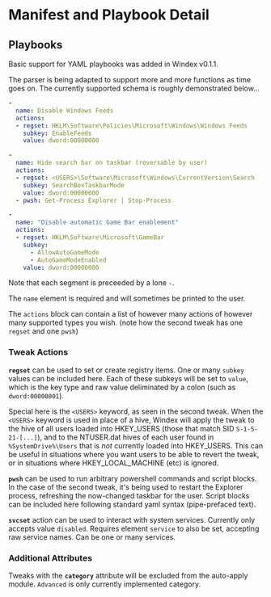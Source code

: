 # Manifest and Playbook Detail

## Playbooks

Basic support for YAML playbooks was added in Windex v0.1.1.

The parser is being adapted to support more and more functions as time goes on. The currently supported schema is roughly demonstrated below...

```yaml
-
  name: Disable Windows Feeds
  actions:
  - regset: HKLM\Software\Policies\Microsoft\Windows\Windows Feeds
    subkey: EnableFeeds
    value: dword:00000000

-
  name: Hide search bar on taskbar (reversable by user)
  actions:
  - regset: <USERS>\Software\Microsoft\Windows\CurrentVersion\Search
    subkey: SearchBoxTaskbarMode
    value: dword:00000000
  - pwsh: Get-Process Explorer | Stop-Process

-
  name: "Disable automatic Game Bar enablement"
  actions:
  - regset: HKLM\Software\Microsoft\GameBar
    subkey:
      - AllowAutoGameMode
      - AutoGameModeEnabled
    value: dword:00000000
```

Note that each segment is preceeded by a lone `-`.

The `name` element is required and will sometimes be printed to the user.

The `actions` block can contain a list of however many actions of however many supported types you wish. (note how the second tweak has one `regset` and one `pwsh`)

### Tweak Actions

**`regset`** can be used to set or create registry items. One or many `subkey` values can be included here. Each of these subkeys will be set to `value`, which is the key type and raw value deliminated by a colon (such as `dword:00000001`).

Special here is the `<USERS>` keyword, as seen in the second tweak. When the `<USERS>` keyword is used in place of a hive, Windex will apply the tweak to the hive of all users loaded into HKEY_USERS (those that match SID `S-1-5-21-[...]`), and to the NTUSER.dat hives of each user found in `%SystemDrive%\Users` that is *not* currently loaded into HKEY_USERS. This can be useful in situations where you want users to be able to revert the tweak, or in situations where HKEY_LOCAL_MACHINE (etc) is ignored.

**`pwsh`** can be used to run arbitrary powershell commands and script blocks. In the case of the second tweak, it's being used to restart the Explorer process, refreshing the now-changed taskbar for the user. Script blocks can be included here following standard yaml syntax (pipe-prefaced text).

**`svcset`** action can be used to interact with system services. Currently only accepts value `disabled`. Requires element `service` to also be set, accepting raw service names. Can be one or many services.

### Additional Attributes

Tweaks with the **`category`** attribute will be excluded from the auto-apply module. `Advanced` is only currently implemented category.